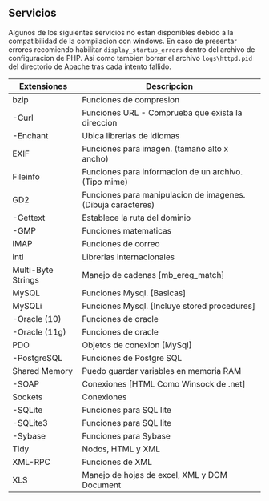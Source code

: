 ## Servicios

Algunos de los siguientes servicios no estan disponibles debido a la compatibilidad de la compilacion con windows. En caso de presentar errores recomiendo habilitar `display_startup_errors` dentro del archivo de configuracion de PHP. Asi como tambien borrar el archivo `logs\httpd.pid` del directorio de Apache tras cada intento fallido.

| Extensiones | Descripcion |
| --- | --- |
| bzip | Funciones de compresion |
| -Curl | Funciones URL - Comprueba que exista la direccion |
| -Enchant | Ubica librerias de idiomas |
| EXIF | Funciones para imagen. (tamaño alto x ancho) |
| Fileinfo | Funciones para informacion de un archivo. (Tipo mime) |
| GD2 | Funciones para manipulacion de imagenes. (Dibuja caracteres) |
| -Gettext | Establece la ruta del dominio |
| -GMP | Funciones matematicas |
| IMAP | Funciones de correo |
| intl | Librerias internacionales |
| Multi-Byte Strings | Manejo de cadenas [mb_ereg_match] |
| MySQL | Funciones Mysql. [Basicas] |
| MySQLi | Funciones Mysql. [Incluye stored procedures] |
| -Oracle (10) | Funciones de oracle |
| -Oracle (11g) | Funciones de oracle |
| PDO | Objetos de conexion [MySql] |
| -PostgreSQL | Funciones de Postgre SQL |
| Shared Memory | Puedo guardar variables en memoria RAM |
| -SOAP | Conexiones [HTML Como Winsock de .net] |
| Sockets | Conexiones |
| -SQLite | Funciones para SQL lite |
| -SQLite3 | Funciones para SQL lite |
| -Sybase | Funciones para Sybase |
| Tidy | Nodos, HTML y XML |
| XML-RPC | Funciones de XML |
| XLS | Manejo de hojas de excel, XML y DOM Document |


